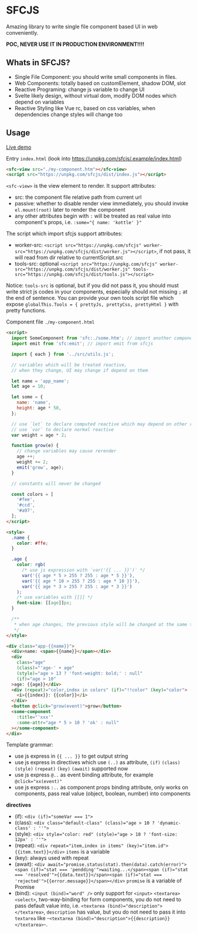 # SFCJS

Amazing library to write single file component based UI in web conveniently.

**POC, NEVER USE IT IN PRODUCTION ENVIRONMENT!!!!**

## Whats in SFCJS?

- Single File Component: you should write small components in files.
- Web Components: totally based on customElement, shadow DOM, slot
- Reactive Programing: change js variable to change UI
- Svelte likely design, without virtual dom, modify DOM nodes which depend on variables
- Reactive Styling like Vue rc, based on css variables, when dependencies change styles will change too

## Usage

[Live demo](https://unpkg.com/sfcjs/.example/index.html)

Entry `index.html` (look into https://unpkg.com/sfcjs/.example/index.html)

```html
<sfc-view src="./my-component.htm"></sfc-view>
<script src="https://unpkg.com/sfcjs/dist/index.js"></script>
```

`<sfc-view>` is the view element to render. It support attributes:

- src: the component file relative path from current url
- passive: whether to disable render view immediately, you should invoke `el.mount(root)` later to render the component
- any other attributes begin with `:` will be treated as real value into component's props, i.e. `:some="{ name: 'kottle' }"`

The script which import sfcjs support attributes:

- worker-src: `<script src="https://unpkg.com/sfcjs" worker-src="https://unpkg.com/sfcjs/dist/worker.js"></script>`, if not pass, it will read from dir relative to currentScript.src
- tools-src: optional `<script src="https://unpkg.com/sfcjs" worker-src="https://unpkg.com/sfcjs/dist/worker.js" tools-src="https://unpkg.com/sfcjs/dist/tools.js"></script>`

Notice: `tools-src` is optional, but if you did not pass it, you should must write strict js codes in your components, especially should not missing `;` at the end of sentence. You can provide your own tools script file which expose `globalThis.Tools = { prettyJs, prettyCss, prettyHtml }` with pretty functions.


Component file `./my-component.html`

```html
<script>
  import SomeComponent from 'sfc:./some.htm'; // import another component
  import emit from 'sfc:emit'; // import emit from sfcjs

  import { each } from '../src/utils.js';

  // variables which will be treated reactive,
  // when they change, UI may change if depend on them

  let name = 'app_name';
  let age = 10;

  let some = {
    name: 'name',
    height: age * 50,
  };

  // use `let` to declare computed reactive which may depend on other reactive variables
  // use `var` to declare normal reactive
  var weight = age * 2;

  function grow(e) {
    // change variables may cause rerender
    age ++;
    weight += 2;
    emit('grow', age);
  }

  // constants will never be changed

  const colors = [
    '#fee',
    '#ccd',
    '#a97',
  ];
</script>

<style>
  .name {
    color: #ffe;
  }

  .age {
    color: rgb(
      /* use js expression with `var('{{ ... }}')` */
      var('{{ age * 5 > 255 ? 255 : age * 5 }}'),
      var('{{ age * 10 > 255 ? 255 : age * 10 }}'),
      var('{{ age * 3 > 255 ? 255 : age * 3 }}')
    );
    /* use variables with [[]] */
    font-size: [[age]]px;
  }

  /**
   * when age changes, the previous style will be changed at the same time
   */
</style>

<div class="app-{{name}}">
  <div>name: <span>{{name}}</span></div>
  <div
    class="age"
    (class)="'age-' + age"
    (style)="age > 13 ? 'font-weight: bold;' : null"
    (if)="age > 10"
  >age: {{age}}</div>
  <div (repeat)="color,index in colors" (if)="!!color" (key)="color">
    <i>{{index}}: {{color}}</i>
  </div>
  <button @click="grow(event)">grow</button>
  <some-component
    :title="'xxx'"
    :some-attr="age * 5 > 10 ? 'ok' : null"
  ></some-component>
</div>
```

Template grammar:

- use js express in `{{ ... }}` to get output string
- use js express in directives which use `(..)` as attribute, `(if)` `(class)` `(style)` `(repeat)` `(key)` `(await)` supported now
- use js express `@..` as event binding attribute, for example `@click="xx(event)"`
- use js express `:..` as component props binding attribute, only works on components, pass real value (object, boolean, number) into components

**directives**

- (if): `<div (if)="someVar === 1">`
- (class): `<div class="default-class" (class)="age > 10 ? 'dynamic-class' : ''">`
- (style): `<div style="color: red" (style)="age > 10 ? 'font-size: 12px' : ''">`
- (repeat): `<div repeat="item,index in items" (key)="item.id">{{item.text}}</div>` `items` is a variable
- (key): always used with repeat
- (await): `<div await="promise.status(stat).then(data).catch(error)"><span (if)="stat === 'pendding'">waiting...</span><span (if)="stat === 'resolved'">{{data.text}}</span><span (if)="stat === 'rejected'">{{error.message}}</span></div>` `promise` is a variable of Promise
- (bind): `<input (bind)="word" />` only support for `<input>` `<textarea>` `<select>`, two-way-binding for form components, you do not need to pass default value into, i.e. `<textarea (bind)="description"></textarea>`, `description` has value, but you do not need to pass it into `textarea` like -`<textarea (bind)="description">{{description}}</textarea>`-.

